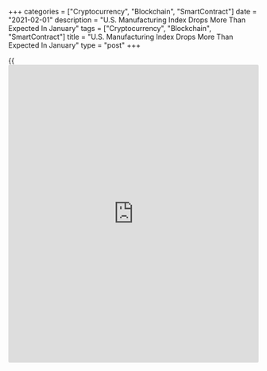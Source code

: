 +++
categories = ["Cryptocurrency", "Blockchain", "SmartContract"]
date = "2021-02-01"
description = "U.S. Manufacturing Index Drops More Than Expected In January"
tags = ["Cryptocurrency", "Blockchain", "SmartContract"]
title = "U.S. Manufacturing Index Drops More Than Expected In January"
type = "post"
+++

{{<iframe id="large-banner" src="https://www.bounty.group/#slide=7.0" width="100%" height="600" scrolling="no" style="border: 0px solid rgb(216, 221, 230); border-radius: 3px;">}}

Manufacturing activity in the U.S. saw continued growth in the month of
January, according to a report released by the Institute for Supply
Management on Monday, although the pace of growth slowed more than
expected.

The ISM said its manufacturing PMI declined to 58.7 in January from a
downwardly revised 60.5 in December.

While a reading above 50 indicates continued growth in the manufacturing
sector, economists had expected the index to show a more modest drop to
60.0.

The bigger than expected decrease by the headline index came as the new
orders index slid to 61.1 in January from 67.5 in December and the
production index fell to 60.7 from 64.7.

On the other hand, the report said the employment index inched up to
52.6 in January from 51.7 in December, indicating slightly faster job
growth in the manufacturing sector.

The prices index also jumped to 82.1 in January from 77.6 in December,
pointing to a faster price of price growth during the month.

"Manufacturing sector prospects for 2021 are upbeat, with solid consumer
goods demand, inventory restocking, gradual [business][1] reopenings,
and additional federal pandemic relief all set to keep activity on a
firm footing," said Oren Klachkin, Lead U.S. Economist at Oxford
Economics.

He added, "We expect manufacturing momentum to start cooling around mid-
year as vaccine distribution unlocks badly-damaged services activities
while concurrently quelling consumer goods demand."

The ISM is scheduled to release a separate report on Wednesday on
activity in the service sector in the month of January. The services PMI
is expected to dip to 56.8 in January from 57.7 in December.

For comments and feedback [contact](https://www.playgroundfx.com/contact/): editorial@rtt[news](https://www.letsplayfx.com/blog/forex-news-website/).com

[Economic News][2]

 **What parts of the world are seeing the best (and worst) economic
performances lately? Click[here][3] to check out our [Econ Scorecard][3]
and find out! See up-to-the-moment [ranking](https://www.playgroundfx.com/blog/crypto-exchange-ranking/)s for the best and worst
performers in [GDP][3], [unemployment rate][4], [inflation][5] and much
more.**

   1. www.rtt[news](https://www.letsplayfx.com/blog/forex-news-website/).com/Content/Business.aspx
   2. www.rtt[news](https://www.letsplayfx.com/blog/forex-news-website/).com/Content/EconomicNews.aspx
   3. www.rtt[news](https://www.letsplayfx.com/blog/forex-news-website/).com/economic-scorecard/world-rank/GDP/highest-performance.aspx
   4. www.rtt[news](https://www.letsplayfx.com/blog/forex-news-website/).com/economic-scorecard/world-rank/unemployment-rate/lowest-performance.aspx
   5. www.rtt[news](https://www.letsplayfx.com/blog/forex-news-website/).com/economic-scorecard/world-rank/CPI/highest-performance.aspx